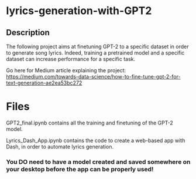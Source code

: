 # lyrics-generation-with-GPT2

## Description
The following project aims at finetuning GPT-2 to a specific dataset in order to generate song lyrics. Indeed, training a pretrained model and a specific dataset can increase performance for a specific task. 

Go here for Medium article explaining the project: https://medium.com/towards-data-science/how-to-fine-tune-gpt-2-for-text-generation-ae2ea53bc272

# Files
GPT2_final.ipynb contains all the training and finetuning of the GPT-2 model. 

Lyrics_Dash_App.ipynb contains the code to create a web-based app with Dash, in order to automate lyrics generation. 

### You DO need to have a model created and saved somewhere on your desktop before the app can be properly used!
